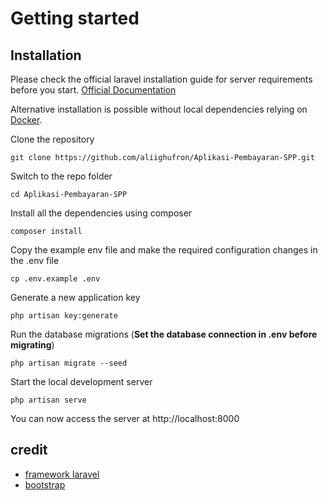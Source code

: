 
# Getting started

## Installation

Please check the official laravel installation guide for server requirements before you start. [Official Documentation](https://laravel.com/docs/5.4/installation#installation)

Alternative installation is possible without local dependencies relying on [Docker](#docker). 

Clone the repository

    git clone https://github.com/aliighufron/Aplikasi-Pembayaran-SPP.git

Switch to the repo folder

    cd Aplikasi-Pembayaran-SPP

Install all the dependencies using composer

    composer install

Copy the example env file and make the required configuration changes in the .env file

    cp .env.example .env

Generate a new application key

    php artisan key:generate

Run the database migrations (**Set the database connection in .env before migrating**)

    php artisan migrate --seed

Start the local development server

    php artisan serve

You can now access the server at http://localhost:8000


## credit
- [framework laravel](https://laravel.com/)
- [bootstrap](https://getbootstrap.com/docs/4.6/getting-started/introduction/)


